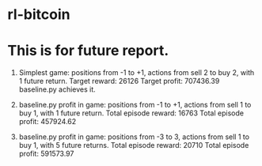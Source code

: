 # rl-bitcoin


# This is for future report.

1) Simplest game: positions from -1 to +1, actions from sell 2 to buy 2, with 1 future return.
Target reward: 26126
Target profit: 707436.39
baseline.py achieves it.

2) baseline.py profit in game: positions from -1 to +1, actions from sell 1 to buy 1, with 1 future return.
Total episode reward: 16763
Total episode profit: 457924.62

3) baseline.py profit in game: positions from -3 to 3, actions from sell 1 to buy 1, with 5 future returns.
Total episode reward: 20710
Total episode profit: 591573.97
